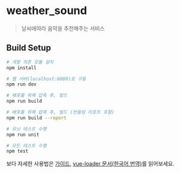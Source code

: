 # weather_sound

> 날씨에따라 음악을 추천해주는 서비스

## Build Setup

``` bash
# 개발 의존 모듈 설치
npm install

# 웹 서버(localhost:8080)로 구동
npm run dev

# 배포를 위해 압축 후, 빌드
npm run build

# 배포를 위해 압축 후, 빌드 (번들링 리포트 포함)
npm run build --report

# 유닛 테스트 수행
npm run unit

# 모든 테스트 수행
npm test
```

<!-- 보다 자세한 사용법은 [가이드](http://yamoo9.github.io/vue-full/), [vue-loader 문서(한국어 번역)](https://vue-loader.vuejs.org/kr/)를 읽어보세요. -->
보다 자세한 사용법은 [가이드](https://vuejs-templates.github.io/webpack/), [vue-loader 문서(한국어 번역)](https://vue-loader.vuejs.org/kr/)를 읽어보세요.
